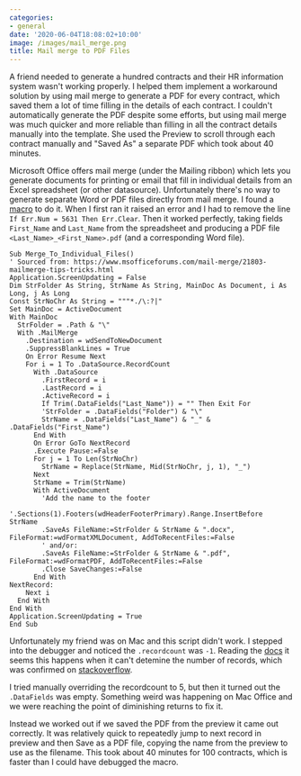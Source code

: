 ```yaml
---
categories:
- general
date: '2020-06-04T18:08:02+10:00'
image: /images/mail_merge.png
title: Mail merge to PDF Files
---
```


A friend needed to generate a hundred contracts and their HR information system wasn't working properly.
I helped them implement a workaround solution by using mail merge to generate a PDF for every contract, which saved them a lot of time filling in the details of each contract.
I couldn't automatically generate the PDF despite some efforts, but using mail merge was much quicker and more reliable than filling in all the contract details manually into the template.
She used the Preview to scroll through each contract manually and "Saved As" a separate PDF which took about 40 minutes.

Microsoft Office offers mail merge (under the Mailing ribbon) which lets you generate documents for printing or email that fill in individual details from an Excel spreadsheet (or other datasource).
Unfortunately there's no way to generate separate Word or PDF files directly from mail merge.
I found a [macro](https://www.msofficeforums.com/mail-merge/21803-mailmerge-tips-tricks.html) to do it.
When I first ran it raised an error and I had to remove the line `If Err.Num = 5631 Then Err.Clear`.
Then it worked perfectly, taking fields `First_Name` and `Last_Name` from the spreadsheet and producing a PDF file `<Last_Name>_<First_Name>.pdf` (and a corresponding Word file).

```
Sub Merge_To_Individual_Files()
' Sourced from: https://www.msofficeforums.com/mail-merge/21803-mailmerge-tips-tricks.html
Application.ScreenUpdating = False
Dim StrFolder As String, StrName As String, MainDoc As Document, i As Long, j As Long
Const StrNoChr As String = """*./\:?|"
Set MainDoc = ActiveDocument
With MainDoc
  StrFolder = .Path & "\"
  With .MailMerge
    .Destination = wdSendToNewDocument
    .SuppressBlankLines = True
    On Error Resume Next
    For i = 1 To .DataSource.RecordCount
      With .DataSource
        .FirstRecord = i
        .LastRecord = i
        .ActiveRecord = i
        If Trim(.DataFields("Last_Name")) = "" Then Exit For
        'StrFolder = .DataFields("Folder") & "\"
        StrName = .DataFields("Last_Name") & "_" & .DataFields("First_Name")
      End With
      On Error GoTo NextRecord
      .Execute Pause:=False
      For j = 1 To Len(StrNoChr)
        StrName = Replace(StrName, Mid(StrNoChr, j, 1), "_")
      Next
      StrName = Trim(StrName)
      With ActiveDocument
        'Add the name to the footer
        '.Sections(1).Footers(wdHeaderFooterPrimary).Range.InsertBefore StrName
        .SaveAs FileName:=StrFolder & StrName & ".docx", FileFormat:=wdFormatXMLDocument, AddToRecentFiles:=False
        ' and/or:
        .SaveAs FileName:=StrFolder & StrName & ".pdf", FileFormat:=wdFormatPDF, AddToRecentFiles:=False
        .Close SaveChanges:=False
      End With
NextRecord:
    Next i
  End With
End With
Application.ScreenUpdating = True
End Sub
```

Unfortunately my friend was on Mac and this script didn't work.
I stepped into the debugger and noticed the `.recordcount` was `-1`.
Reading the [docs](https://docs.microsoft.com/en-us/office/vba/api/word.mailmergedatasource.recordcount) it seems this happens when it can't detemine the number of records, which was confirmed on [stackoverflow](https://stackoverflow.com/questions/37921973/word-mail-merge-recordcount-returns-1).

I tried manually overriding the recordcount to 5, but then it turned out the `.DataFields` was empty.
Something weird was happening on Mac Office and we were reaching the point of diminishing returns to fix it.

Instead we worked out if we saved the PDF from the preview it came out correctly.
It was relatively quick to repeatedly jump to next record in preview and then Save as a PDF file, copying the name from the preview to use as the filename.
This took about 40 minutes for 100 contracts, which is faster than I could have debugged the macro.